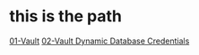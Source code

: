 # this is the path

[01-Vault](01-Vault%20Basics.md)
[02-Vault Dynamic Database Credentials](02-Vault%20Dynamic%20Database%20Credentials.md)